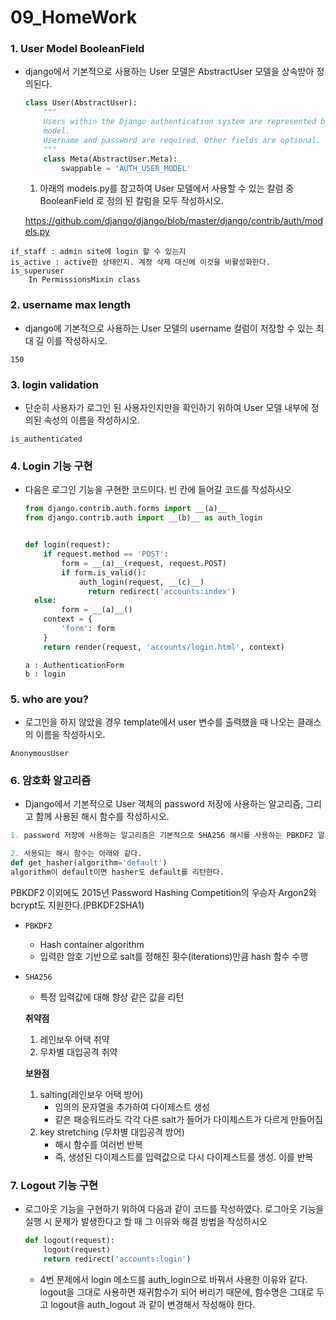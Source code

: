# 09_HomeWork

### 1. User Model BooleanField

- django에서 기본적으로 사용하는 User 모델은 AbstractUser 모델을 상속받아 정의된다. 

  ```python
  class User(AbstractUser):
      """
      Users within the Django authentication system are represented by this
      model.
      Username and password are required. Other fields are optional.
      """
      class Meta(AbstractUser.Meta):
          swappable = 'AUTH_USER_MODEL'
  ```

  1) 아래의 models.py를 참고하여 User 모델에서 사용할 수 있는 칼럼 중 BooleanField 로 정의 된 칼럼을 모두 작성하시오.

   https://github.com/django/django/blob/master/django/contrib/auth/models.py

```
if_staff : admin site에 login 할 수 있는지
is_active : active한 상태인지. 계정 삭제 대신에 이것을 비활성화한다.
is_superuser
	In PermissionsMixin class
```



### 2. username max length

-  django에 기본적으로 사용하는 User 모델의 username 컬럼이 저장할 수 있는 최대 길 이를 작성하시오.

```
150
```



### 3. login validation 

- 단순히 사용자가 로그인 된 사용자인지만을 확인하기 위하여 User 모델 내부에 정의된 속성의 이름을 작성하시오.

```
is_authenticated
```



### 4. Login 기능 구현

- 다음은 로그인 기능을 구현한 코드이다. 빈 칸에 들어갈 코드를 작성하시오

  ```python
  from django.contrib.auth.forms import __(a)__
  from django.contrib.auth import __(b)__ as auth_login
  
  
  def login(request):
      if request.method == 'POST':
          form = __(a)__(request, request.POST)
          if form.is_valid():
              auth_login(request, __(c)__)
             	return redirect('accounts:index')
  	else:
          form = __(a)__()
      context = {
          'form': form
      }
      return render(request, 'accounts/login.html', context)
  ```

  ```
  a : AuthenticationForm
  b : login
  ```
  
  

### 5.  who are you?

- 로그인을 하지 않았을 경우 template에서 user 변수를 출력했을 때 나오는 클래스의 이름을 작성하시오.

```
AnonymousUser
```



### 6. 암호화 알고리즘

- Django에서 기본적으로 User 객체의 password 저장에 사용하는 알고리즘, 그리고 함께 사용된 해시 함수를 작성하시오.

```python
1. password 저장에 사용하는 알고리즘은 기본적으로 SHA256 해시를 사용하는 PBKDF2 알고리즘을 사용한다. (NIST 권장사항) 저장되는 포맷은 <algorithm>$<iterations>$<salt>$<hash> 이다.

2. 사용되는 해시 함수는 아래와 같다.
def get_hasher(algorithm='default')
algorithm이 default이면 hasher도 default를 리턴한다.
```

PBKDF2 이외에도 2015년 Password Hashing Competition의 우승자 Argon2와 bcrypt도 지원한다.(PBKDF2SHA1)

- `PBKDF2`
  - Hash container algorithm
  - 입력한 암호 기반으로 salt를 정해진 횟수(iterations)만큼 hash 함수 수행

- `SHA256`

  - 특정 입력값에 대해 항상 같은 값을 리턴

  **취약점**

  1. 레인보우 어택 취약
  2. 무차별 대입공격 취약

  **보완점**

  1. salting(레인보우 어택 방어)
     - 임의의 문자열을 추가하여 다이제스트 생성
     - 같은 패승워드라도 각각 다른 salt가 들어가 다이제스트가 다르게 만들어짐
  2. key stretching (무차별 대입공격 방어)
     - 해시 함수를 여러번 반복
     - 즉, 생성된 다이제스트를 입력값으로 다시 다이제스트를 생성. 이를 반복

### 7. Logout 기능 구현

- 로그아웃 기능을 구현하기 위하여 다음과 같이 코드를 작성하였다. 로그아웃 기능을 실행 시 문제가 발생한다고 할 때 그 이유와 해결 방법을 작성하시오

  ```python
  def logout(request):
      logout(request)
      return redirect('accounts:login')
  ```

  - 4번 문제에서 login 메소드를 auth_login으로 바꿔서 사용한 이유와 같다. logout을 그대로 사용하면 재귀함수가 되어 버리기 때문에, 함수명은 그대로 두고 logout을 auth_logout 과 같이 변경해서 작성해야 한다.


